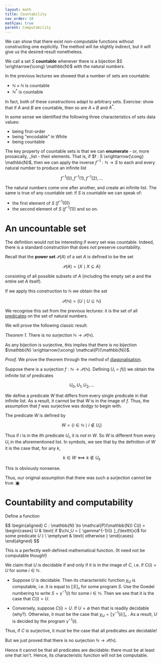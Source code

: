 ```yaml
---
layout: math
title: Countability
nav_order: 10
mathjax: true
parent: Computability
---
```


We can show that there exist non-computable functions without constructing
one explicitly. The method will be slightly indirect, but it will give us the
desired result nonetheless.

We call a set $S$ __countable__ whenever there is a bijection $S
\xrightarrow{\cong} \mathbb{N}$ with the natural numbers.

In the previous lectures we showed that a number of sets are countable:
- $\mathbb{N} \times \mathbb{N}$ is countable
- $\mathbb{N}^\ast$ is countable

In fact, both of these constructions adapt to arbitrary sets. Exercise: show
that if $A$ and $B$ are countable, then so are $A \times B$ and $A^\ast$.

In some sense we identified the following three characteristics of sets data
values:
- being first-order
- being "encodable" in While
- being countable

The key property of countable sets is that we can __enumerate__  - or, more
prosaically, _list - their elements. That is, if $f : S \xrightarrow{\cong}
\mathbb{N}$, then we can apply the inverse $f^{-1} : \mathbb{N} \to S$ to
each and every natural number to produce an infinite list

$$
  f^{-1}(0),
  f^{-1}(1),
  f^{-1}(2),
  \ldots
$$

The natural numbers come one after another, and create an infinite list. The same is true of any countable set: if $S$ is countable we can speak of:
- the first element of $S$ ($f^{-1}(0)$)
- the second element of $S$ ($f^{-1}(1)$)
and so on.

# An uncountable set

The definition would not be interesting if every set was countable. Indeed,
there is a standard construction that does _not_ preserve countability.

Recall that the __power set__ $\mathcal{P}(A)$ of a set $A$ is defined to be the set

$$
  \mathcal{P}(A) = \{ X \mid X \subseteq A \}
$$ 

consisting of all possible subsets of $A$ (including the empty set
$\emptyset$ and the entire set $A$ itself).

If we apply this construction to $\mathbb{N}$ we obtain the set

$$
  \mathcal{P}(\mathbb{N}) = \{ U \mid U \subseteq \mathbb{N} \}
$$

We recognise this set from the previous lectures: it is the set of all
[predicates](https://uob-coms20007.github.io/reference/prereqs/sets.html#predicate)
on the set of natural numbers.

We will prove the following classic result:

*Theorem 1.* There is no surjection $\mathbb{N} \to \mathcal{P}(\mathbb{N})$.

As any bijection is surjective, this implies that there is no bijection
$\mathbb{N} \xrightarrow{\xcong} \mathcal{P}(\mathbb{N})$.

_Proof._ We prove the theorem through the method of
[diagonalisation](https://en.wikipedia.org/wiki/Cantor%27s_diagonal_argument).

Suppose there is a surjection $f : \mathbb{N} \to \mathcal{P}(\mathbb{N})$. 
Defining $U_i = f(i)$ we obtain the infinite list of predicates

$$
  U_0, U_1, U_2, \ldots
$$

We define a predicate $W$ that differs from every single predicate in that
infinite list. As a result, it cannot be that $W$ is in the image of $f$.
Thus, the assumption that $f$ was surjective was dodgy to begin with.

The predicate $W$ is defined by

$$
  W = \{ i \in \mathbb{N} \mid i \not\in U_i \}
$$

Thus if $i$ is in the $i$th predicate $U_i$, it is _not_ in $W$. So $W$ is
different from every $U_i$ in the aforementioned list. In symbols, we see
that by the definition of $W$ it is the case that, for any $k$,

$$
  k \in W 
    ⟺ k \not\in U_k
$$

This is obviously nonsense.

Thus, our original assumption that there was such a surjection cannot be true.  ▣


# Countability and computability

Define a function

$$
  \begin{aligned}
    C : \mathbb{N} \to \mathcal{P}(\mathbb{N})
    C(i) = \begin{cases}
      U         & \text{ if $\chi_U = ⟦ \gamma^{-1}(i) ⟧_{\texttt{x}$ for some predicate $U$ } \\
      \emptyset & \text{ otherwise }
    \end{cases}
  \end{aligned}
$$

This is a perfectly well-defined mathematical function. (It need not be computable though!)

We claim that $U$ is decidable if and only if it is in the image of $C$, i.e.
if $C(i) = U$ for some $i \in \mathbb{N}$.

- Suppose $U$ is decidable. Then its characteristic function $\chi_U$ is
  computable, i.e. it is equal to $⟦ S ⟧_{\texttt{x}}$ for some program $S$.
  Use the Goedel numbering to write $S = \gamma^{-1}(i)$ for some $i \in
  \mathbb{N}$. Then we see that it is the case that $C(i) = U$.

- Conversely, suppose $C(i) = U$. If $U = \emptyset$ then that is readily
  decidable (why?). Otherwise,  it must be the case that 
  $\chi_U = ⟦ \gamma^{-1}(i) ⟧_{\texttt{x}}$ . As a result, $U$ is decided by the program $\gamma^{-1}(i)$.

Thus, if $C$ is surjective, it must be the case that all predicates are decidable!

But we just proved that there is no surjection $\mathbb{N} \to \mathcal{P}(\mathbb{N})$.

Hence it cannot be that all predicates are decidable: there must be at least
one that isn't. Hence, its characteristic function will not be computable.